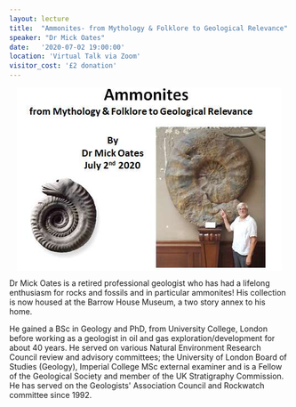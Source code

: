 ```yaml
---
layout: lecture
title:  "Ammonites- from Mythology & Folklore to Geological Relevance"
speaker: "Dr Mick Oates"
date:   '2020-07-02 19:00:00'
location: 'Virtual Talk via Zoom'
visitor_cost: '£2 donation'
---
```

<img style="margin: auto; display: block;" src="/assets/Ammonites-Dr-Mick-Oates.png">

Dr Mick Oates is a retired professional geologist who has had a lifelong enthusiasm for rocks and fossils and in particular ammonites! His collection is now housed at the Barrow House Museum, a two story annex to his home.

He gained a BSc in Geology and PhD, from University College, London before working as a geologist in oil and gas exploration/development for about 40 years. He served on various Natural Environment Research Council review and advisory committees; the University of London Board of Studies (Geology), Imperial College MSc external examiner and is a Fellow of the Geological Society and member of the UK Stratigraphy Commission. He has served on the Geologists' Association Council and Rockwatch committee since 1992.